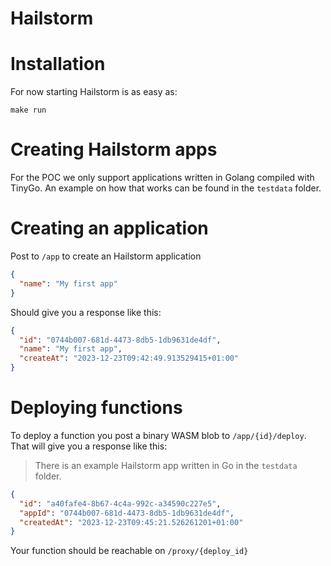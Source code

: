 # Hailstorm

# Installation
For now starting Hailstorm is as easy as:
```
make run
```

# Creating Hailstorm apps 
For the POC we only support applications written in Golang compiled with TinyGo. An example on how that works can be found in the `testdata` folder.

# Creating an application
Post to `/app` to create an Hailstorm application
```json
{
  "name": "My first app"
}
```

Should give you a response like this:
```json
{
  "id": "0744b007-681d-4473-8db5-1db9631de4df",
  "name": "My first app",
  "createAt": "2023-12-23T09:42:49.913529415+01:00"
}
```

# Deploying functions 
To deploy a function you post a binary WASM blob to `/app/{id}/deploy`. That will give you a response like this:
> There is an example Hailstorm app written in Go in the `testdata` folder.
```json
{
  "id": "a40fafe4-8b67-4c4a-992c-a34590c227e5",
  "appId": "0744b007-681d-4473-8db5-1db9631de4df",
  "createdAt": "2023-12-23T09:45:21.526261201+01:00"
}
```

Your function should be reachable on `/proxy/{deploy_id}`

